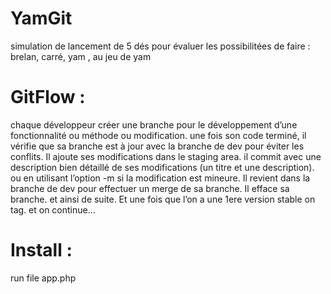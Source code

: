 # YamGit
simulation de lancement de 5 dés pour évaluer les possibilitées de faire : brelan, carré, yam ,  au jeu de yam

# GitFlow :
chaque développeur créer une branche pour le développement d’une fonctionnalité ou méthode ou modification.
une fois son code terminé, il vérifie que sa branche est à jour avec la branche de dev pour éviter les conflits.
Il ajoute ses modifications dans le staging area.
il commit avec une description bien détaillé de ses modifications (un titre et une description). ou en utilisant l’option -m si la modification est mineure.
Il revient dans la branche de dev pour effectuer un merge de sa branche.
Il efface sa branche. et ainsi de suite.
 Et une fois que l’on a une 1ere version stable on tag.
 et on continue…

# Install :
run file app.php
